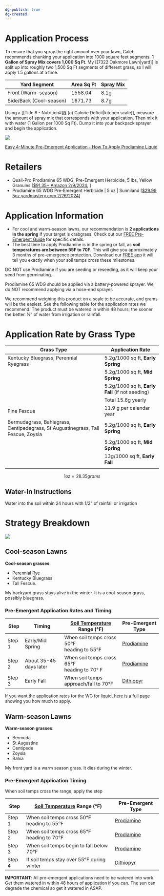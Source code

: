 ```yaml
---
dg-publish: true
dg-created:
---
```

# Application Process

To ensure that you spray the right amount over your lawn, Caleb recommends chunking your application into 1000 square feet segments. **1 Gallon of Spray Mix covers 1,000 Sq Ft**. My [[7322 Oakmore Lawn|yard]] is split up into roughly two 1,500 Sq Ft segments of different grass, so I will apply 1.5 gallons at a time.


| Yard Segment            | Area Sq Ft | Spray Mix |
| ----------------------- | ---------- | --------- |
| Front (Warm-season)     | 1558.04    | 8.1g      |
| Side/Back (Cool-season) | 1671.73    | 8.7g      |

Using a [[Title 8 - Nutrition#§§ (a) Calorie Deficit|kitchen scale]], measure the amount of spray mix that corresponds with your application. Then mix it with water (1 Gallon per 1000 Sq Ft). Dump it into your backpack sprayer and begin the application.

![](https://m.media-amazon.com/images/I/91YrLTBnMcL._AC_SL1500_.jpg)

[Easy 4-Minute Pre-Emergent Application - How To Apply Prodiamine Liquid](https://www.youtube.com/watch?v=RSM2Qiz0FWg)
# Retailers

- Quali-Pro Prodiamine 65 WDG, Pre-Emergent Herbicide, 5 lbs, Yellow Granules [[$91.35+ Amazon 2/9/2024](https://www.amazon.com/Quali-Pro-Prodiamine-Pre-Emergent-Herbicide-Granules/dp/B004GTQBEK), ]
- Prodiamine 65 WDG Pre-Emergent Herbicide | 5 oz | Sunniland [[$29.99 5oz yardmastery.com 2/26/2024](https://yardmastery.com/products/prodiamine-65-wdg-pre-emergent-herbicide)]

# Application Information
- For cool and warm-season lawns, our recommendation is **2 applications in the spring** if your target is crabgrass. Check out our [FREE Pre-Emergent Guide](https://drive.google.com/file/d/1RltE1agvtLT62Ad6Qdgn5pkMrGENBX8E/view) for specific details.
- The best time to apply Prodiamine is in the spring or fall, as **soil temperatures are between 55F to 70F**. This will give you approximately 3 months of pre-emergence protection.   Download our [FREE app](https://yardmastery.com/pages/yard-mastery-app-download) it will tell you exactly when your soil temps cross these milestones.

DO NOT use Prodiamine if you are seeding or reseeding, as it will keep your seed from germinating.

Prodiamine 65 WDG should be applied via a battery-powered sprayer. We do NOT recommend applying via a hose-end sprayer.

We recommend weighing this product on a scale to be accurate, and grams will be the easiest. See the following table for the application rates we recommend. The product must be watered in within 48 hours; the sooner the better. ½” of water from irrigation or rainfall.

# Application Rate by Grass Type

| Grass Type                                                                       | Application Rate                                 |
| -------------------------------------------------------------------------------- | ------------------------------------------------ |
| Kentucky Bluegrass, Perennial Ryegrass                                           | 5.2g/1000 sq ft, **Early Spring**                |
|                                                                                  | 5.2g/1000 sq ft, **Mid Spring**                  |
|                                                                                  | 5.2g/1000 sq ft, **Early Fall** (if not seeding) |
|                                                                                  | Total 15.6g yearly                               |
| Fine Fescue                                                                      | 11.9 g per calendar year                         |
| Bermudagrass, Bahiagrass, Centipedegrass, St Augustinegrass, Tall Fescue, Zoysia | 5.2g/1000 sq ft, **Early Spring**                |
|                                                                                  | 5.2g/1000 sq ft, **Mid Spring**                  |
|                                                                                  | 13g/1000 sq ft, **Early Fall**                   |
|                                                                                  |                                                  |

$$1 oz = 28.35 grams$$

## Water-In  Instructions

Water into the soil within 24 hours with 1/2" of rainfall or irrigation

# Strategy Breakdown

![](https://i.imgur.com/bkdmAcB.png)

## Cool-season Lawns

**Cool-season grasses**:
- Perennial Rye
- Kentucky Bluegrass
- Tall Fescue.

My backyard grass stays alive in the winter. It is a cool-season grass, possibly bluegrass.

### Pre-Emergent Application Rates and Timing

| Step   | Timing                 | [Soil Temperature](https://www.greencastonline.com/tools/soil-temperature) Range (°F) | Pre-Emergent Type                                                                                                                                          |
| ------ | ---------------------- | ------------------------------------------------------------------------------------- | ---------------------------------------------------------------------------------------------------------------------------------------------------------- |
| Step 1 | Early/Mid Spring       | When soil temps cross 50°F<br>heading to 55°F                                         | [Prodiamine](https://thelawncarenut.com/collections/pre-emergents/products/prodiamine)                                                                     |
| Step 2 | About 35-45 days later | When soil temps cross 65°F<br>heading to 70° F                                        | [Prodiamine](https://thelawncarenut.com/collections/pre-emergents/products/prodiamine)                                                                     |
| Step 3 | Early Fall             | When soil temps approach/fall to 70°F                                                 | [Dithiopyr](https://thelawncarenut.com/collections/pre-emergents-1/products/yard-mastery-172-dithiopyr-pre-emergent-herbicide-with-fertilizer-0-0-7-45lb#) |

If you want the application rates for the WG for liquid, [here is a full page](https://yardmastery.com/pages/how-to-apply-prodiamine-65-wdg-liquid-pre-emergent-mix-and-application-instructions) showing you how much to apply.

## Warm-season Lawns

**Warm-season grasses**:
- Bermuda
- St Augustine
- Centipede
- Zoysia
- Bahia

My front yard is a warm season grass. It dies during the winter.

### Pre-Emergent Application Timing 

When soil temps cross the range, apply the step

| Step   | [Soil Temperature](https://www.greencastonline.com/tools/soil-temperature) Range (°F) | Pre-Emergent Type                                                                                                                                         |
| ------ | ------------------------------------------------------------------------------------- | --------------------------------------------------------------------------------------------------------------------------------------------------------- |
| Step 1 | When soil temps cross 50°F heading to 55°F                                            | [Prodiamine](https://thelawncarenut.com/collections/granular-fertilizer/products/prodiamine)                                                              |
| Step 2 | When soil temps cross 65°F heading to 70°F                                            | [Prodiamine](https://thelawncarenut.com/collections/granular-fertilizer/products/prodiamine)                                                              |
| Step 3 | When soil temps begin to fall below 70°F                                              | [Prodiamine](https://thelawncarenut.com/collections/granular-fertilizer/products/prodiamine)                                                              |
| Step 4 | If soil temps stay over 55°F during winter                                            | [Dithiopyr](https://thelawncarenut.com/collections/pre-emergents-1/products/yard-mastery-172-dithiopyr-pre-emergent-herbicide-with-fertilizer-0-0-7-45lb) |

**IMPORTANT**: All pre-emergent applications need to be watered into work. Get them watered in within 48 hours of application if you can. The sun can degrade the chemical so get it watered in ASAP.